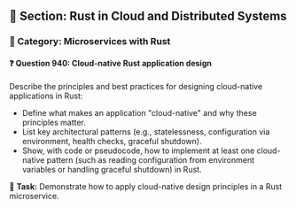 ## 📘 Section: Rust in Cloud and Distributed Systems
### 🔹 Category: Microservices with Rust
#### ❓ Question 940: Cloud-native Rust application design

Describe the principles and best practices for designing cloud-native applications in Rust:

- Define what makes an application "cloud-native" and why these principles matter.
- List key architectural patterns (e.g., statelessness, configuration via environment, health checks, graceful shutdown).
- Show, with code or pseudocode, how to implement at least one cloud-native pattern (such as reading configuration from environment variables or handling graceful shutdown) in Rust.

🔧 **Task:** Demonstrate how to apply cloud-native design principles in a Rust microservice.
